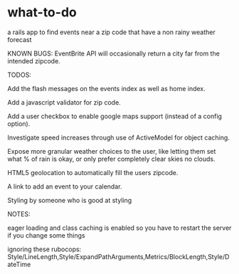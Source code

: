# what-to-do
a rails app to find events near a zip code that have a non rainy weather forecast

KNOWN BUGS:
  EventBrite API will occasionally return a city far from the intended zipcode.

TODOS:

  Add the flash messages on the events index as well as home index.

  Add a javascript validator for zip code.

  Add a user checkbox to enable google maps support (instead of a config option).

  Investigate speed increases through use of ActiveModel for object caching.

  Expose more granular weather choices to the user, like letting them set what % of rain is okay, or only prefer completely clear skies no clouds.

  HTML5 geolocation to automatically fill the users zipcode. 

  A link to add an event to your calendar.

  Styling by someone who is good at styling

NOTES: 

  eager loading and class caching is enabled so you have to restart the server if you change some things

  ignoring these rubocops: Style/LineLength,Style/ExpandPathArguments,Metrics/BlockLength,Style/DateTime
